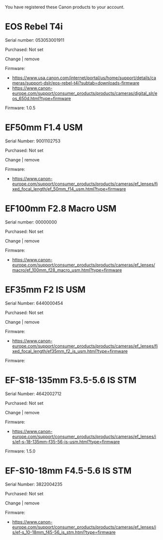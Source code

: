 You have registered these Canon products to your account.

EOS Rebel T4i
=
Serial number: 053053001911

Purchased: Not set

Change | remove

Firmware: 
- https://www.usa.canon.com/internet/portal/us/home/support/details/cameras/support-dslr/eos-rebel-t4i?subtab=downloads-firmware
- https://www.canon-europe.com/support/consumer_products/products/cameras/digital_slr/eos_650d.html?type=firmware

Firmware: 1.0.5

EF50mm F1.4 USM
=
Serial Number: 9001102753

Purchased: Not set

Change | remove

Firmware:
- https://www.canon-europe.com/support/consumer_products/products/cameras/ef_lenses/fixed_focal_length/ef_50mm_f14_usm.html?type=firmware

EF100mm F2.8 Macro USM
=
Serial number: 00000000

Purchased: Not set

Change | remove

Firmware: 
- https://www.canon-europe.com/support/consumer_products/products/cameras/ef_lenses/macro/ef_100mm_f28_macro_usm.html?type=firmware

EF35mm F2 IS USM
=
Serial Number: 6440000454

Purchased: Not set

Change | remove

Firmware: 
- https://www.canon-europe.com/support/consumer_products/products/cameras/ef_lenses/fixed_focal_length/ef35mm_f2_is_usm.html?type=firmware

Firmware: 

EF-S18-135mm F3.5-5.6 IS STM
=
Serial Number: 4642002712

Purchased: Not set

Change | remove

Firmware: 
- https://www.canon-europe.com/support/consumer_products/products/cameras/ef_lenses/is/ef-s-18-135mm-f35-56-is-usm.html?type=firmware

Firmware: 1.5.0

EF-S10-18mm F4.5-5.6 IS STM
=
Serial Number: 3822004235

Purchased: Not set

Change | remove

Firmware: 
- https://www.canon-europe.com/support/consumer_products/products/cameras/ef_lenses/is/ef-s_10-18mm_f45-56_is_stm.html?type=firmware
